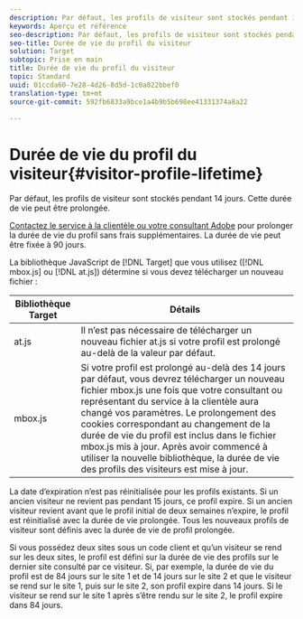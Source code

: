 ```yaml
---
description: Par défaut, les profils de visiteur sont stockés pendant 14 jours. Cette durée de vie peut être prolongée.
keywords: Aperçu et référence
seo-description: Par défaut, les profils de visiteur sont stockés pendant 14 jours. Cette durée de vie peut être prolongée.
seo-title: Durée de vie du profil du visiteur
solution: Target
subtopic: Prise en main
title: Durée de vie du profil du visiteur
topic: Standard
uuid: 01ccda60-7e28-4d26-8d5d-1c0a022bbef0
translation-type: tm+mt
source-git-commit: 592fb6833a9bce1a4b9b5b698ee41331374a8a22

---
```



# Durée de vie du profil du visiteur{#visitor-profile-lifetime}

Par défaut, les profils de visiteur sont stockés pendant 14 jours. Cette durée de vie peut être prolongée.

[Contactez le service à la clientèle ou votre consultant Adobe](../../cmp-resources-and-contact-information.md#reference_ACA3391A00EF467B87930A450050077C) pour prolonger la durée de vie du profil sans frais supplémentaires. La durée de vie peut être fixée à 90 jours.

La bibliothèque JavaScript de [!DNL Target] que vous utilisez ([!DNL mbox.js] ou [!DNL at.js]) détermine si vous devez télécharger un nouveau fichier :

| Bibliothèque Target | Détails |
|--- |--- |
| at.js  | Il n’est pas nécessaire de télécharger un nouveau fichier at.js si votre profil est prolongé au-delà de la valeur par défaut. |
| mbox.js | Si votre profil est prolongé au-delà des 14 jours par défaut, vous devrez télécharger un nouveau fichier mbox.js une fois que votre consultant ou représentant du service à la clientèle aura changé vos paramètres. Le prolongement des cookies correspondant au changement de la durée de vie du profil est inclus dans le fichier mbox.js mis à jour. Après avoir commencé à utiliser la nouvelle bibliothèque, la durée de vie des profils des visiteurs est mise à jour. |

La date d’expiration n’est pas réinitialisée pour les profils existants. Si un ancien visiteur ne revient pas pendant 15 jours, ce profil expire. Si un ancien visiteur revient avant que le profil initial de deux semaines n’expire, le profil est réinitialisé avec la durée de vie prolongée. Tous les nouveaux profils de visiteur sont définis avec la durée de vie de profil prolongée.

Si vous possédez deux sites sous un code client et qu’un visiteur se rend sur les deux sites, le profil est défini sur la durée de vie des profils sur le dernier site consulté par ce visiteur. Si, par exemple, la durée de vie du profil est de 84 jours sur le site 1 et de 14 jours sur le site 2 et que le visiteur se rend sur le site 1, puis sur le site 2, son profil expire dans 14 jours. Si le visiteur se rend sur le site 1 après s’être rendu sur le site 2, le profil expire dans 84 jours.
